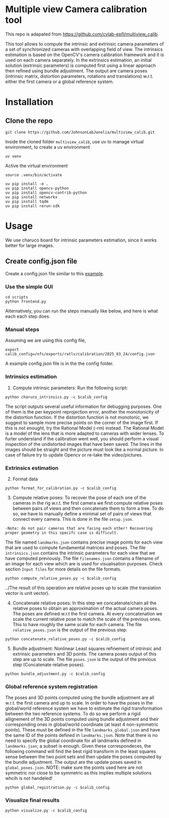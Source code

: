 # Multiple view Camera calibration tool

This repo is adapated from https://github.com/cvlab-epfl/multiview_calib.

This tool allows to compute the intrinsic and extrinsic camera parameters of a set of synchronized cameras with overlapping field of view. The intrinsics estimation is based on the OpenCV's camera calibration framework and it is used on each camera separately. In the extrinsics estimation, an initial solution (extrinsic parameters) is computed first using a linear approach then refined using bundle adjustment.  The output are camera poses (intrinsic matrix, distortion parameters, rotations and translations) w.r.t. either the first camera or a global reference system.

# Installation
## Clone the repo
```
git clone https://github.com/JohnsonLabJanelia/multiview_calib.git
```

Inside the cloned folder `multiview_calib`, use uv to manage virtual environment, to create a uv environment  
```
uv venv
```
Active the virtual environment
```
source .venv/bin/activate
```

```
uv pip install -e .
uv pip install opencv-python
uv pip install opencv-contrib-python
uv pip install networkx
uv pip install tqdm
uv pip install rerun-sdk
```


# Usage

We use charuco board for intrinsic parameters estimation, since it works better for large images. 

## Create config.json file 
Create a config.json file similar to this [example](https://github.com/JohnsonLabJanelia/multiview_calib/blob/master/config/config.json). 


### Use the simple GUI 
```
cd scripts
python frontend.py
```

Alternatively, you can run the steps manually like below, and here is what each each step does. 

### Manual steps

Assuming we are using this config file, 
```
export calib_config=/nfs/exports/ratlv/calibration/2025_03_24/config.json
```
A example config.json file is in the the config folder. 

### Intrinsics estimation
1. Compute intrinsic parameters:
Run the following script:
```
python charuco_intrinsics.py -c $calib_config
```
The script outputs several useful information for debugging purposes. One of them is the per keypoint reprojection error, another the monotonicity of the distortion function. If the distortion function is not monotonic, we suggest to sample more precise points on the corner of the image first. If this is not enought, try the Rational Model (-rm) instead. The Rational Model is a model of the lens that is more adapted to cameras with wider lenses.
To furter understand if the calibration went well, you should perform a visual inspection of the undistorted images that have been saved. The lines in the images should be straight and the picture must look like a normal picture. In case of failure try to update Opencv or re-take the video/pictures.

### Extrinsics estimation

2. Format data 
```
python format_for_calibration.py -c $calib_config
```

3. Compute relative poses:
To recover the pose of each one of the cameras in the rig w.r.t. the first camera we first compute relative poses between pairs of views and then concatenate them to form a tree. To do so, we have to manually define a minimal set of pairs of views that connect every camera. This is done in the file `setup.json`.
```
-Note: do not pair cameras that are facing each other! Recovering proper geometry in this specifc case is difficult.
```
The file named `landmarks.json` contains precise image points for each view that are used to compute fundamental matrices and poses. The file `ìntrinsics.json` contains the intrinsic parameters for each view that we have computed previously. The file `filenames.json` contains a filename of an image for each view which are is used for visualisation purposes.
Check section `Input files` for more details on the file formats.

```
python compute_relative_poses.py -c $calib_config
```
../The result of this operation are relative poses up to scale (the translation vector is unit vector).


4. Concatenate relative poses:
In this step we concatenate/chain all the relative poses to obtain an approximation of the actual camera poses. The poses are defined w.r.t the first camera. At every concatenation we scale the current relative pose to match the scale of the previous ones. This to have roughly the same scale for each camera.
The file `relative_poses.json` is the output of the previous step.
```
python concatenate_relative_poses.py -c $calib_config
```
5. Bundle adjustment:
Nonlinear Least squares refinement of intrinsic and extrinsic parameters and 3D points. The camera poses output of this step are up to scale.
The file `poses.json` is the output of the previous step (Concatenate relative poses).
```
python bundle_adjustment.py -c $calib_config
```

### Global reference system registration
The poses and 3D points computed using the bundle adjustment are all w.r.t. the first camera and up to scale.
In order to have the poses in the global/world reference system we have to estimate the rigid transformation between the two reference systems. To do so we perform a rigid allignement of the 3D points computed using bundle adjustment and their corresponding ones in global/world coordinate (at least 4 non-symmetric points). These must be defined in the file `landmarks_global.json` and have the same ID of the points defined in `landmarks.json`. Note that there is no need to specify the global coordinate for all landmarks defined in `landmarks.json`; a subset is enough. Given these correspondeces, the following command will find the best rigid transform in the least squares sense between the two point sets and then update the poses computed by the bundle adjustment. The output are the update poses saved in `global_poses.json`. NOTE: make sure the points used here are not symmetric nor close to be symmetric as this implies multiple solutions whcih is not handeled!
```
python global_registration.py -c $calib_config
```

### Visualize final results
```
python visualize.py -c $calib_config
```
